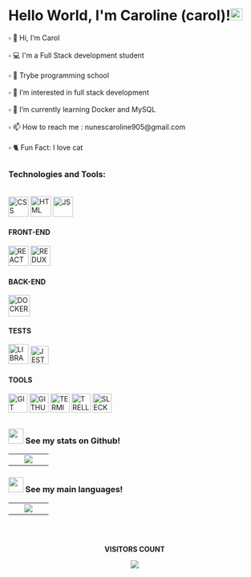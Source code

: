 <h1>Hello World, I'm Caroline (carol)!<img src="https://github.com/TheDudeThatCode/TheDudeThatCode/blob/master/Assets/Earth.gif" width="24px"></h1>

<p>
▫️ 👋 Hi, I’m  Carol<br><br>
▫️ 💻 I'm a Full Stack development student<br><br>
▫️ 🏫️ Trybe programming school<br><br>
▫️ 👀 I’m interested in  full stack development<br><br>
▫️ 🌱 I’m currently learning Docker and MySQL<br><br>
▫️ 📫 How to reach me : nunescaroline905@gmail.com<br><br>
▫️ 🐈 Fun Fact: I love cat<br>
</p>

##

<h3>
  <p> Technologies and Tools:<p>
</h3>

<br>

<div>
<img width="40px" height="40" src="https://img.icons8.com/ios/512/css3.png" alt="CSS">
<img width="41px" height="41" src="https://img.icons8.com/ios/512/html-5--v2.png" alt="HTML">
<img width="40px" height="40" src="https://img.icons8.com/ios/512/javascript.png" alt="JS">
</div>

<div>
<h4>FRONT-END</h4>
<img width="40px" height="40" src="https://img.icons8.com/ios-filled/512/react-native.png" alt="REACT">
<img width="40px" height="40" src="https://img.icons8.com/ios/512/redux.png" alt="REDUX">
</div>

<div>
<h4>BACK-END</h4>
<img width="43px" height="43" src="https://img.icons8.com/ios/512/docker.png" alt="DOCKER">
</div>

<div>
<h4>TESTS</h4>
<img width="40px" height="40" src="https://cdn-icons-png.flaticon.com/512/1841/1841310.png" alt="LIBRARY">
<img width="36px" height="36" src="https://img.icons8.com/external-tal-revivo-bold-tal-revivo/512/external-jest-can-collect-code-coverage-information-from-entire-projects-logo-bold-tal-revivo.png" alt="JEST">
</div>

<div>
<h4>TOOLS</h4>
<img width="38px" height="38" src="https://img.icons8.com/ios-filled/512/git.png" alt="GIT">
<img width="38px" height="38" src="https://img.icons8.com/ios-filled/512/github.png" alt="GITHUB">
<img width="38px" height="38" src="https://img.icons8.com/ios-filled/512/console.png" alt="TERMINAL">
<img width="38px" height="38" src="https://img.icons8.com/ios-filled/512/trello.png" alt="TRELLO">
<img width="38px" height="38" src="https://img.icons8.com/ios-filled/512/slack-new.png" alt="SLECK">
</div>

##

#### <h3><img src="https://cdn-icons-png.flaticon.com/512/4940/4940215.png" width="30"> See my stats on Github!</h3>

<table>
  <tr>
    <td width="40%" align="center" vertical-align="middle">
      <img src="https://github-readme-stats.vercel.app/api?username=carolhn&theme=midnight-purple&include_all_commits=true&count_private=true" />
    </td>
   </tr>
</table>
   
#### <h3><img src="https://cdn-icons-png.flaticon.com/512/4940/4940215.png" width="30"> See my main languages!</h3>

<table>
  <tr>
    <td width="40%" align="center" vertical-align="middle">
      <img src="https://github-readme-stats.vercel.app/api/top-langs/?username=carolhn&theme=midnight-purple&layout=compact" />
    </td>
   </tr>
</table>

##

<div align="center">
<br>
<p align="centre"><b>VISITORS COUNT</b></p>  
  <p align="center">
    <img align="center" src="https://komarev.com/ghpvc/?username=carolhn&color=blueviolet&style=for-the-badge" />
</p>
<br>
</div

